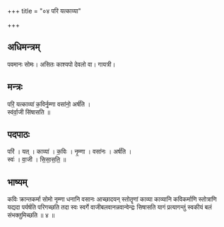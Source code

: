 +++
title = "०४ परि यत्काव्या"

+++
## अधिमन्त्रम्
पवमानः सोमः। असितः काश्यपो देवलो वा। गायत्री।

## मन्त्रः
परि॒ यत्काव्या॑ क॒विर्नृ॒म्णा वसा॑नो॒ अर्ष॑ति ।  
स्व॑र्वा॒जी सि॑षासति ॥

## पदपाठः
परि॑ । यत् । काव्या॑ । क॒विः । नृ॒म्णा । वसा॑नः । अर्ष॑ति ।  
स्वः॑ । वा॒जी । सि॒सा॒स॒ति॒ ॥

## भाष्यम्
कविः क्रान्तकर्मा सोमो नृम्णा धनानि वसानः आच्छादयन् स्तोतॄणां काव्या काव्यानि कविकर्माणि स्तोत्राणि यद्यदा पर्यर्षति परिगच्छति तदा स्वः स्वर्गे वाजीबलवानन्नवान्वेन्द्रः सिषासति यागं प्रत्यागन्तुं स्वकीयं बलं संभक्तुमिच्छति ॥ ४ ॥